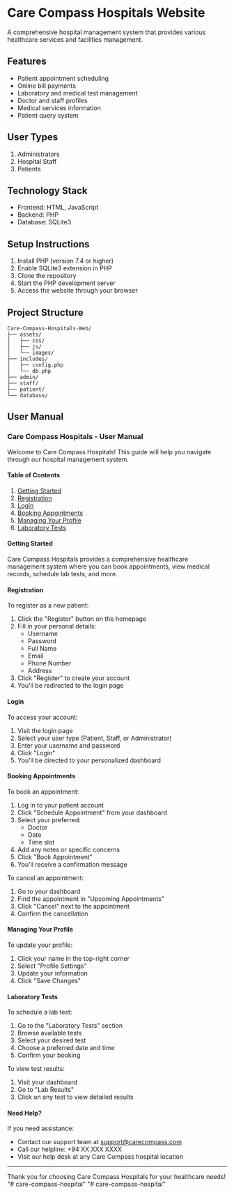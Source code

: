 # Care Compass Hospitals Website

A comprehensive hospital management system that provides various healthcare services and facilities management.

## Features

- Patient appointment scheduling
- Online bill payments
- Laboratory and medical test management
- Doctor and staff profiles
- Medical services information
- Patient query system

## User Types

1. Administrators
2. Hospital Staff
3. Patients

## Technology Stack

- Frontend: HTML, JavaScript
- Backend: PHP
- Database: SQLite3

## Setup Instructions

1. Install PHP (version 7.4 or higher)
2. Enable SQLite3 extension in PHP
3. Clone the repository
4. Start the PHP development server
5. Access the website through your browser

## Project Structure

```
Care-Compass-Hospitals-Web/
├── assets/
│   ├── css/
│   ├── js/
│   └── images/
├── includes/
│   ├── config.php
│   └── db.php
├── admin/
├── staff/
├── patient/
└── database/
```

## User Manual

### Care Compass Hospitals - User Manual

Welcome to Care Compass Hospitals! This guide will help you navigate through our hospital management system.

#### Table of Contents
1. [Getting Started](#getting-started)
2. [Registration](#registration)
3. [Login](#login)
4. [Booking Appointments](#booking-appointments)
5. [Managing Your Profile](#managing-your-profile)
6. [Laboratory Tests](#laboratory-tests)

#### Getting Started
Care Compass Hospitals provides a comprehensive healthcare management system where you can book appointments, view medical records, schedule lab tests, and more.

#### Registration
To register as a new patient:
1. Click the "Register" button on the homepage
2. Fill in your personal details:
   - Username
   - Password
   - Full Name
   - Email
   - Phone Number
   - Address
3. Click "Register" to create your account
4. You'll be redirected to the login page

#### Login
To access your account:
1. Visit the login page
2. Select your user type (Patient, Staff, or Administrator)
3. Enter your username and password
4. Click "Login"
5. You'll be directed to your personalized dashboard

#### Booking Appointments
To book an appointment:
1. Log in to your patient account
2. Click "Schedule Appointment" from your dashboard
3. Select your preferred:
   - Doctor
   - Date
   - Time slot
4. Add any notes or specific concerns
5. Click "Book Appointment"
6. You'll receive a confirmation message

To cancel an appointment:
1. Go to your dashboard
2. Find the appointment in "Upcoming Appointments"
3. Click "Cancel" next to the appointment
4. Confirm the cancellation

#### Managing Your Profile
To update your profile:
1. Click your name in the top-right corner
2. Select "Profile Settings"
3. Update your information
4. Click "Save Changes"

#### Laboratory Tests
To schedule a lab test:
1. Go to the "Laboratory Tests" section
2. Browse available tests
3. Select your desired test
4. Choose a preferred date and time
5. Confirm your booking

To view test results:
1. Visit your dashboard
2. Go to "Lab Results"
3. Click on any test to view detailed results

#### Need Help?
If you need assistance:
- Contact our support team at support@carecompass.com
- Call our helpline: +94 XX XXX XXXX
- Visit our help desk at any Care Compass hospital location

---
Thank you for choosing Care Compass Hospitals for your healthcare needs!
"# care-compass-hospital" 
"# care-compass-hospital" 

